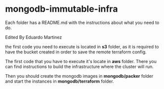 # mongodb-immutable-infra

Each folder has a README.md with the instructions about what you need to do.

Edited By Eduardo Martinez

the first code you need to execute is located in **s3** folder, as it is required to have the bucket created in order to save the remote terraform config.

The first code that you have to execute it's locate in **aws** folder. There you can find instructions to build the infrastructure where the cluster will run.

Then you should create the mongodb images in **mongodb/packer** folder and start the instances in **mongodb/terraform** folder.
